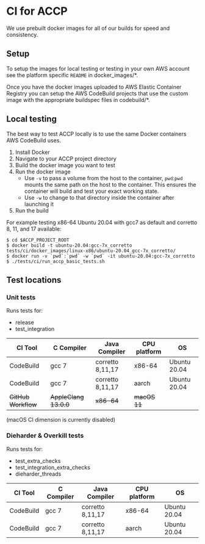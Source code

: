 # CI for ACCP
We use prebuilt docker images for all of our builds for speed and consistency.

## Setup
 To setup the images for local testing or testing in your own AWS account see
the platform specific `README` in docker_images/*.

Once you have the docker images uploaded to AWS Elastic Container Registry you
can setup the AWS CodeBuild projects that use the custom image with the
appropriate buildspec files in codebuild/*.

## Local testing
The best way to test ACCP locally is to use the same Docker containers AWS
CodeBuild uses.
1. Install Docker
2. Navigate to your ACCP project directory
3. Build the docker image you want to test
4. Run the docker image
   *   Use `-v` to pass a volume from the host to the container, `pwd`:`pwd`
       mounts the same path on the host to the container. This ensures the
       container will build and test your exact working state.
   *  Use `-w` to change to that directory inside the container after launching
      it
5. Run the build

For example testing x86-64 Ubuntu 20.04 with gcc7 as default and corretto 8, 11, and 17 available:
```
$ cd $ACCP_PROJECT_ROOT
$ docker build -t ubuntu-20.04:gcc-7x_corretto tests/ci/docker_images/linux-x86/ubuntu-20.04_gcc-7x_corretto/
$ docker run -v `pwd`:`pwd` -w `pwd` -it ubuntu-20.04:gcc-7x_corretto
$ ./tests/ci/run_accp_basic_tests.sh
```

## Test locations
### Unit tests
Runs tests for:
* release
* test_integration

CI Tool|C Compiler|Java Compiler|CPU platform|OS
------------ | -------------| -------------| -------------|-------------
CodeBuild|gcc 7|corretto 8,11,17|x86-64|Ubuntu 20.04
CodeBuild|gcc 7|corretto 8,11,17|aarch|Ubuntu 20.04
~~GitHub Workflow~~|~~AppleClang 13.0.0~~|~~x86-64~~|~~macOS 11~~

(macOS CI dimension is currently disabled)


### Dieharder & Overkill tests
Runs tests for:
* test_extra_checks
* test_integration_extra_checks
* dieharder_threads

CI Tool|C Compiler|Java Compiler|CPU platform|OS
------------ | -------------| -------------| -------------|-------------
CodeBuild|gcc 7|corretto 8,11,17|x86-64|Ubuntu 20.04
CodeBuild|gcc 7|corretto 8,11,17|aarch|Ubuntu 20.04
